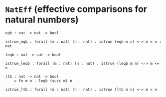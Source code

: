 # `NatEff` (effective comparisons for natural numbers)

    eqb : nat -> nat -> bool

    istrue_eqb : forall (m : nat) (n : nat) . istrue (eqb m n) <-> m = n : nat

    leqb : nat -> nat -> bool

    istrue_leqb : forall (m : nat) (n : nat) . istrue (leqb m n) <-> m <= n

    ltb : nat -> nat -> bool
        = fn m n . leqb (succ m) n

    istrue_ltb : forall (m : nat) (n : nat) . istrue (ltb m n) <-> m < n
